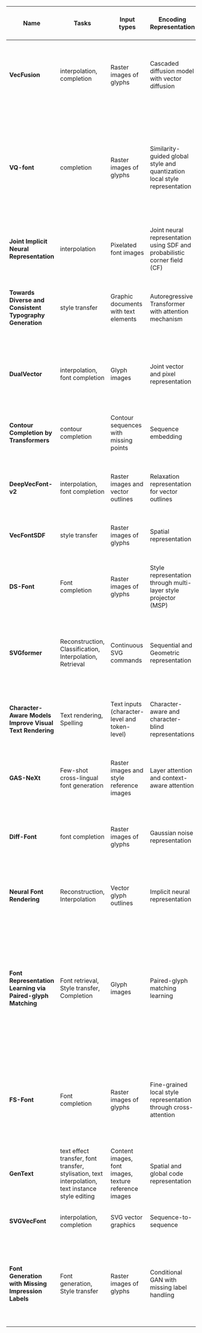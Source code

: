 | **Name**                                                   | **Tasks**                                                                                         | **Input types**                                       | **Encoding Representation**                                                | **Decoding Modality** | **Output types**                   | **Representation**                                          | **Latent Space**          | **Datasets Size**                                                                      | **Training / Testing Distribution**                                                                                                                        | **Dataset Source**                                     | **Techniques and Features**                                                                           | **Architecture Base**                  | **Layers**                                                                                      | **Output Evaluation Methods**                                                                     | **Evaluation Comparison**                           | **Type Designer Involvement as expert** |
| ---------------------------------------------------------- | ------------------------------------------------------------------------------------------------- | ----------------------------------------------------- | -------------------------------------------------------------------------- | --------------------- | ---------------------------------- | ----------------------------------------------------------- | ------------------------- | -------------------------------------------------------------------------------------- | ---------------------------------------------------------------------------------------------------------------------------------------------------------- | ------------------------------------------------------ | ----------------------------------------------------------------------------------------------------- | -------------------------------------- | ----------------------------------------------------------------------------------------------- | ------------------------------------------------------------------------------------------------- | --------------------------------------------------- | --------------------------------------- |
| **VecFusion**                                              | interpolation, completion                                                                         | Raster images of glyphs                               | Cascaded diffusion model with vector diffusion                             | Sequential            | Vector glyphs                      | Mixed discrete-continuous representation for control points | Not specified             | 1,424 fonts, 577 distinct Unicode glyphs                                               | Train: 314K glyphs, Val: 5K glyphs, Test: 5K glyphs                                                                                                        | Google Fonts                                           | Cascaded diffusion model, Mixed discrete-continuous representation, Transformer-based vector model    | Transformer-based                      | 8 Transformer layers                                                                            | L1, Chamfer Distance (CD), Control point difference (#cp diff), Vector path difference (#vp diff) | ChiroDiff, DeepVecFont-v2                           | No                                      |
| **VQ-font**                                                | completion                                                                                        | Raster images of glyphs                               | Similarity-guided global style and quantization local style representation | Sequential            | Font glyphs                        | Discrete latent codes for component-level styles            | Not specified             | 386 Chinese fonts, 3,500 characters each                                               | Train: 370 fonts, 3,000 characters each; Test: 15 unseen fonts, 3,000 seen characters each, 15 unseen fonts, 500 unseen characters each                    | Custom dataset                                         | Global and local style aggregation, Cross-attention-based style transfer, GAN-based training          | GAN and VQ-VAE                         | 3 Transformer layers for cross-attention, 8 attention heads                                     | SSIM, RMSE, LPIPS, FID, User Study                                                                | FUNIT, MX-Font, LF-Font, DG-Font, AGIS-net, FS-Font | No                                      |
| **Joint Implicit Neural Representation**                   | interpolation                                                                                     | Pixelated font images                                 | Joint neural representation using SDF and probabilistic corner field (CF)  | Sequential            | Vector fonts                       | Embeddings of SDF and CF                                    | Not specified             | 1,425 fonts, 52 glyphs per font                                                        | Train: 90%, Test: 10%                                                                                                                                      | Public datasets                                        | Implicit neural representation, Corner field modeling, Dual contouring for vectorization              | HyperNetworks-based                    | Multi-layer perceptrons (MLPs) for SDF and CF networks                                          | L1 error, SSIM, s-mIoU                                                                            | Im2Vec, Multi-Implicit, DeepVecFont, Attr2Font      | No                                      |
| **Towards Diverse and Consistent Typography Generation**   | style transfer                                                                                    | Graphic documents with text elements                  | Autoregressive Transformer with attention mechanism                        | Sequential            | Typographic designs                | Fine-grained typographic attributes                         | Not specified             | 23,475 design templates                                                                | Train: 18,780, Test: 2,347, Val: 2,347                                                                                                                     | Crello dataset                                         | Structure-preserved sampling, Fine-grained attribute generation, Consistency and diversity in styling | Transformer-based                      | 8 Transformer blocks                                                                            | Attribute metrics (accuracy, MAE, color difference), Structure score, Diversity score             | CanvasVAE, MFC                                      | No                                      |
| **DualVector**                                             | interpolation, font completion                                                                    | Glyph images                                          | Joint vector and pixel representation                                      | Sequential            | Vector glyphs                      | Dual-part vector representation                             | Shared between modalities | Public datasets: 1,425 fonts, 52 glyphs per font                                       | Train: 90%, Test: 10%                                                                                                                                      | Public datasets                                        | Dual-part representation, Differentiable rendering, Contour refinement, UDF initialization            | Transformer-based                      | Encoder: CNN + Transformer (6 layers), Decoder: Transformer + MLP                               | SSIM, L1, s-IoU, LPIPS                                                                            | DeepVecFont, Im2Vec, Multi-Implicits                | No                                      |
| **Contour Completion by Transformers**                     | contour completion                                                                                | Contour sequences with missing points                 | Sequence embedding                                                         | Sequence-to-sequence  | Completed contour sequences        | 5D vectors (x, y, Contour ID, Point ID, curve flag)         | Not specified             | Google Fonts: 489 Serif, 1,275 Sans-Serif, 327 Display, 91 Handwriting                 | Train: 1,777 fonts, Val: 200 fonts, Test: 205 fonts                                                                                                        | Google Fonts                                           | Multi-task learning, Loss functions for contour, point, coordinate, and flags                         | Transformer-based                      | 4 Transformer layers (Encoder & Decoder)                                                        | L1 distance, Hausdorff distance                                                                   | Standard Transformer-Encoder                        | No                                      |
| **DeepVecFont-v2**                                         | interpolation, font completion                                                                    | Raster images and vector outlines                     | Relaxation representation for vector outlines                              | Sequence-to-sequence  | Vector glyphs                      | Embeddings of drawing commands and coordinates              | Not specified             | English: 8,035 fonts, Chinese: 212 fonts                                               | Train: 8,035 (EN), 212 (CN), Test: 1,425 (EN), 34 (CN)                                                                                                     | Google Fonts                                           | Transformer encoder-decoder, Bezier curve alignment, Self-refinement                                  | Transformer-based                      | 6 Transformer layers                                                                            | Reconstruction errors (L1), IoU, Bezier curve alignment loss                                      | DeepSVG, DeepVecFont                                | No                                      |
| **VecFontSDF**                                             | style transfer                                                                                    | Raster images of glyphs                               | Spatial representation                                                     | Sequential            | Font glyphs                        | Signed Distance Function (SDF)                              | Multi-scale               | Google Fonts: 143K glyph images                                                        | Train: 90%, Test: 10%                                                                                                                                      | Google Fonts                                           | SDF rendering, Style transfer, Multi-scale feature extraction                                         | CNN-based                              | 16 convolutional layers                                                                         | MSE, SSIM, FID                                                                                    | DeepSVG, Im2vec, DeepVecFont                        | No                                      |
| **DS-Font**                                                | Font completion                                                                                   | Raster images of glyphs                               | Style representation through multi-layer style projector (MSP)             | Sequential            | Font glyphs                        | Embeddings of style codes                                   | Not specified             | 1,425 fonts, 52 glyphs per font                                                        | Train: 90%, Test: 10%                                                                                                                                      | Public datasets                                        | Multi-layer style projector (MSP), multi-task patch discriminator, contrastive learning               | GAN-based                              | Multi-layer style projector, multi-task patch discriminator, generator with attention mechanism | L1 loss, LPIPS, RMSE, Acc(C), Acc(S), FID(C), FID(S)                                              | LF-Font, MX-Font, DG-Font, FTransGAN, MF-Net        | No                                      |
| **SVGformer**                                              | Reconstruction, Classification, Interpolation, Retrieval                                          | Continuous SVG commands                               | Sequential and Geometric representation                                    | Sequential            | Vector graphics (SVGs)             | Embeddings of continuous commands and geometric information | Not specified             | Google Fonts, Icons dataset: Size not specified                                        | Not specified                                                                                                                                              | Google Fonts, Icons datasets                           | Geometric self-attention, Graph convolutional network (GCN), Continuous value embedding               | Transformer-based                      | Encoder: Multiple geometric self-attention modules, Decoder: Multi-head attention               | Chamfer distance (CD), Cross-entropy (CE)                                                         | DeepSVG, LayoutTransformer                          | No                                      |
| **Character-Aware Models Improve Visual Text Rendering**   | Text rendering, Spelling                                                                          | Text inputs (character-level and token-level)         | Character-aware and character-blind representations                        | Sequential            | Visual text rendering in images    | Token and character embeddings                              | Not specified             | Not specified                                                                          | Train: 500,000 steps, Test: Not specified                                                                                                                  | Laion-400M                                             | Character-aware and character-blind text encoders, Hybrid models, Pretraining                         | T5, ByT5, Concat(T5-XXL, ByT5-Small)   | Multiple layers (sizes not specified)                                                           | OCR-based metrics (accuracy), Human ratings                                                       | Imagen, Stable Diffusion, Parti                     | No                                      |
| **GAS-NeXt**                                               | Few-shot cross-lingual font generation                                                            | Raster images and style reference images              | Layer attention and context-aware attention                                | Sequential            | Stylized glyph images              | Encoded style and content features                          | Not specified             | Li et al. dataset                                                                      | Train: 90%, Test: 10%                                                                                                                                      | Li et al. dataset, Azadi et al. dataset, CASIA dataset | Layer attention, Context-aware attention, Local discriminator                                         | AGIS-Net and Font Translator GAN based | Encoder: 6 convolutional layers, Decoder: 6 deconvolutional layers                              | FID, SSIM, Pixel-level Accuracy                                                                   | Font Translator GAN, AGIS-Net                       | No                                      |
| **Diff-Font**                                              | font completion                                                                                   | Raster images of glyphs                               | Gaussian noise representation                                              | Sequential            | Font glyphs                        | Character attributes embedding (content, stroke, style)     | Not specified             | Small: 1,000 Chinese characters, Large: 3,755 Chinese characters                       | Train: 80%, Test: 20%                                                                                                                                      | Custom dataset                                         | Diffusion model, Stroke-wise information                                                              | UNet-based DDPM                        | Multi-scale U-Net layers                                                                        | SSIM, RMSE, LPIPS, FID                                                                            | FUNIT, MX-Font, DG-Font                             | No                                      |
| **Neural Font Rendering**                                  | Reconstruction, Interpolation                                                                     | Vector glyph outlines                                 | Implicit neural representation                                             | Sequential            | Rasterized glyphs at various sizes | Implicit functions                                          | Not specified             | Not specified                                                                          | Not specified                                                                                                                                              | Custom dataset                                         | Implicit neural representation, Frequency encoding, Batch normalization adaptations                   | U-Net-based, Implicit model            | Encoder-decoder with multiple layers, Implicit model with 5 layers                              | L2 pixelwise loss, Focal loss                                                                     | Comparison between masked MLP and implicit model    | No                                      |
| **Font Representation Learning via Paired-glyph Matching** | Font retrieval, Style transfer, Completion                                                        | Glyph images                                          | Paired-glyph matching learning                                             | Sequential            | Font embeddings                    | Embeddings of glyph representations                         | Not specified             | O’Donovan: 1,088 fonts, Capitals64: 10,682 fonts, Open Font Library (OFL): 3,802 fonts | O’Donovan: Train: 1,088 fonts, Val: 28 fonts, Capitals64: Train: 7,649 fonts, Val: 1,473 fonts, Test: 1,560 fonts, OFL: Train: 3,702 fonts, Val: 100 fonts | O’Donovan dataset, Capitals64, OFL                     | Paired-glyph matching, Cross-entropy loss, L1 loss, Contrastive learning                              | ResNet18-based                         | ResNet18 backbone, additional layers for projection head                                        | Retrieval mean accuracy (MACC_Ret), Font attribute prediction (L1-error)                          | Classification, Style Transfer, Autoencoder         | No                                      |
| **FS-Font**                                                | Font completion                                                                                   | Raster images of glyphs                               | Fine-grained local style representation through cross-attention            | Sequential            | Stylized glyph images              | Fine-grained local style representation (FLS)               | Not specified             | 407 fonts, 3,396 characters                                                            | Train: 397 fonts, 2,896 characters, Test: 10 fonts, 500 unseen characters (UFUC), 2,896 seen characters (UFSC)                                             | Custom dataset                                         | Cross-attention based style aggregation, Self-reconstruction branch, Reference selection strategy     | Convolutional and Residual Blocks      | Multiple convolutional and residual layers                                                      | L1 loss, RMSE, SSIM, LPIPS, User Study                                                            | FUNIT, DG-Font, MX-Font, AGIS-net, LF-Font          | No                                      |
| **GenText**                                                | text effect transfer, font transfer, stylisation, text interpolation, text instance style editing | Content images, font images, texture reference images | Spatial and global code representation                                     | Sequence-to-sequence  | Artistic text images               | Embeddings (spatial and global code)                        | Not specified             | Artistic text benchmarks (e.g., TE141K)                                                | Train: 90%, Test: 10%                                                                                                                                      | Public datasets                                        | GAN, unsupervised learning, stylization and destylization                                             | Encoder-decoder GAN                    | 4 downsampling residual blocks, 2 convolution layers                                            | PSNR, SSIM, Perceptual loss, Style loss                                                           | AdaIN, Dpatch, NCE, CycleGAN                        | No                                      |
| **SVGVecFont**                                             | interpolation, completion                                                                         | SVG vector graphics                                   | Sequence-to-sequence                                                       | Sequence-to-sequence  | Vector glyphs                      | Commands and Coordinates                                    | Not specified             | Chinese: 407 fonts, 3396 characters                                                    | Train: 397 fonts, Test: 10 fonts                                                                                                                           | Public datasets                                        | Transformer encoder-decoder, Style Aggregation Module                                                 | Transformer-based                      | Multi-head projection, Self-reconstruction branch                                               | L1 loss, Adversarial loss, SSIM, LPIPS, FID                                                       | DeepVecFont, Diff-Font, GAS-NeXt                    | No                                      |
| **Font Generation with Missing Impression Labels** | Font generation, Style transfer | Raster images of glyphs | Conditional GAN with missing label handling | Sequential | Font glyphs | Impression label embeddings | Not specified | MyFonts: 17,202 fonts, 1,430 impression labels | Train: 90%, Test: 10% | MyFonts dataset | Co-occurrence-based missing label estimator, Impression label space compressor, Style consistency discriminator | GAN-based | Progressive GAN with auxiliary classifiers | FID, Intra-FID, mAP-train, mAP-test | C-GAN+, AC-GAN+, CP-GAN+, Imp2Font | No |


